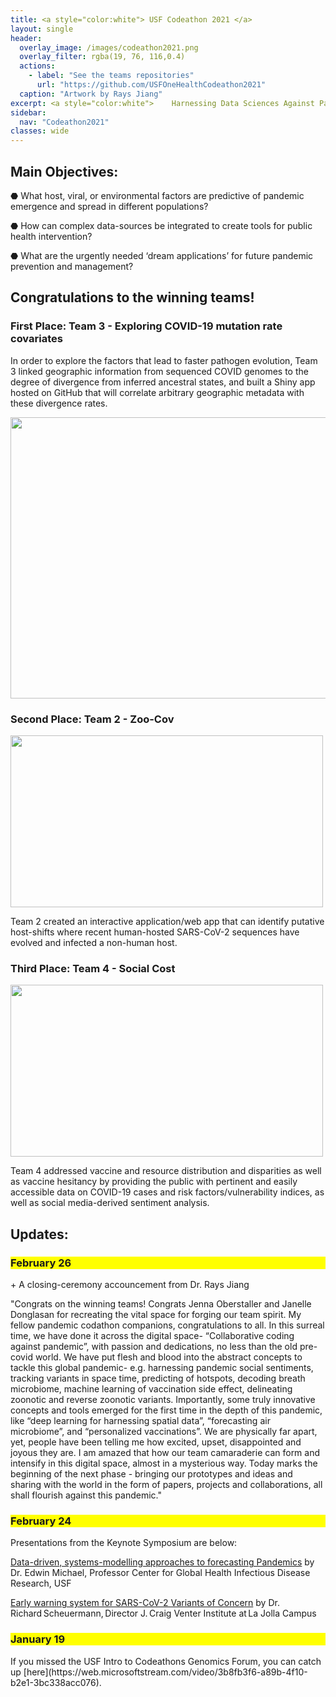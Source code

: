 ```yaml
---
title: <a style="color:white"> USF Codeathon 2021 </a>
layout: single
header:
  overlay_image: /images/codeathon2021.png
  overlay_filter: rgba(19, 76, 116,0.4)
  actions:
    - label: "See the teams repositories"
      url: "https://github.com/USFOneHealthCodeathon2021"
  caption: "Artwork by Rays Jiang"
excerpt: <a style="color:white">    Harnessing Data Sciences Against Pandemics</a>
sidebar:
  nav: "Codeathon2021"
classes: wide
---
```


## Main Objectives: 

⬣ What host, viral, or environmental factors are predictive of pandemic emergence and spread in different populations?

⬣ How can complex data-sources be integrated to create tools for public health intervention?

⬣ What are the urgently needed ‘dream applications’ for future pandemic prevention and management?

## Congratulations to the winning teams! 

### First Place: Team 3 - Exploring COVID-19 mutation rate covariates

In order to explore the factors that lead to faster pathogen evolution, Team 3 linked geographic information from sequenced COVID genomes to the degree of divergence from inferred ancestral states, and built a Shiny app hosted on GitHub that will correlate arbitrary geographic metadata with these divergence rates. 

<img src="https://github.com/usfomicshub/usfomicshub.github.io/blob/master/images/2021codeathon1st.png?raw=TRUE" class="center" width="800" height="450"> 

### Second Place: Team 2 - Zoo-Cov
<img src="https://github.com/usfomicshub/usfomicshub.github.io/raw/master/images/2021Codeathon3rd.png?raw=TRUE" class="left" width="500" height="275"> 

Team 2 created an interactive application/web app that can identify putative host-shifts where recent human-hosted SARS-CoV-2 sequences have evolved and infected a non-human host. 

### Third Place: Team 4 - Social Cost 

<img src="https://github.com/usfomicshub/usfomicshub.github.io/raw/master/images/2021Codeathon2nd.png?raw=TRUE" class="left" width="500" height="275">

Team 4 addressed vaccine and resource distribution and disparities as well as vaccine hesitancy by providing the public with pertinent and easily accessible data on COVID-19 cases and risk factors/vulnerability indices, as well as social media-derived sentiment analysis.

## Updates:

<h3 style="background-color: #FFFF00">February 26</h3>
+ A closing-ceremony accouncement from Dr. Rays Jiang 

"Congrats on the winning teams! Congrats Jenna Oberstaller and Janelle Donglasan for recreating the vital space for forging our team spirit. My fellow pandemic codathon companions, congratulations to all. In this surreal time, we have done it across the digital space- “Collaborative coding against pandemic”, with passion and dedications, no less than the old pre-covid world. We have put flesh and blood into the abstract concepts to tackle this global pandemic- e.g. harnessing pandemic social sentiments, tracking variants in space time, predicting of hotspots, decoding breath microbiome, machine learning of vaccination side effect, delineating zoonotic and reverse zoonotic variants. Importantly, some truly innovative concepts and tools emerged for the first time in the depth of this pandemic,  like “deep learning for harnessing spatial data”, “forecasting air microbiome”, and “personalized vaccinations”. We are physically far apart, yet, people have been telling me how excited, upset, disappointed and joyous they are. I am amazed that how our team camaraderie can form and intensify in this digital space, almost in a mysterious way. Today marks the beginning of the next phase - bringing our prototypes and ideas and sharing with the world in the form of papers, projects and collaborations, all shall flourish against this pandemic."



<h3 style="background-color: #FFFF00">February 24</h3>
Presentations from the Keynote Symposium are below: 

[Data-driven, systems-modelling approaches to forecasting Pandemics](https://github.com/usfomicshub/USFOneHealthCodeathon2021/raw/master/SEIRcast%20forecasting%20system%202.23.2021.pptx)
by Dr. Edwin Michael, Professor 
Center for Global Health Infectious Disease Research, USF 


[Early warning system for SARS-CoV-2 Variants of Concern](https://github.com/usfomicshub/USFOneHealthCodeathon2021/raw/master/USF%20OneHealth%20Codeathon_24FEB2021.pptx)
by Dr. Richard Scheuermann, Director 
J. Craig Venter Institute at La Jolla Campus 


<h3 style="background-color: #FFFF00">January 19</h3>
If you missed the USF Intro to Codeathons Genomics Forum, you can catch up [here](https://web.microsoftstream.com/video/3b8fb3f6-a89b-4f10-b2e1-3bc338acc076).


